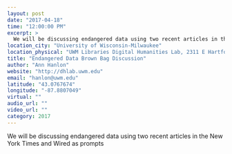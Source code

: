 ```yaml
---
layout: post
date: "2017-04-18"
time: "12:00:00 PM"
excerpt: >
  We will be discussing endangered data using two recent articles in the New York Times and Wired as prompts...
location_city: "University of Wisconsin-Milwaukee"
location_physical: "UWM Libraries Digital Humanities Lab, 2311 E Hartford Ave, Milwaukee, WI 53211"
title: "Endangered Data Brown Bag Discussion"
author: "Ann Hanlon"
website: "http://dhlab.uwm.edu"
email: "hanlon@uwm.edu"
latitude: "43.0767674"
longitude: "-87.8807049"
virtual: ""
audio_url: ""
video_url: ""
category: 2017
---
```


We will be discussing endangered data using two recent articles in the New York Times and Wired as prompts
